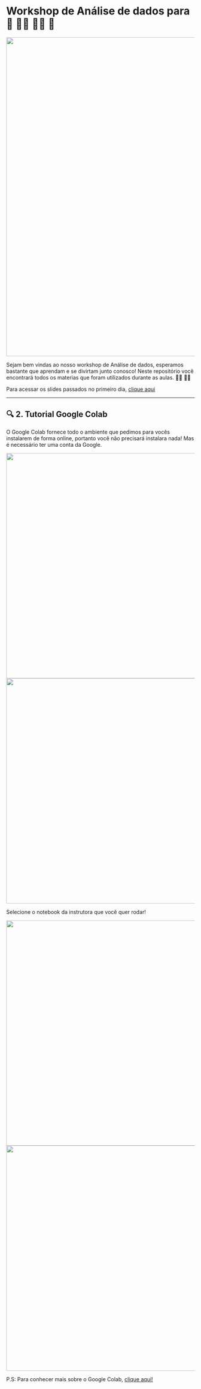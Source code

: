 # Workshop de Análise de dados para :woman: :curly_haired_woman: :red_haired_woman: :woman_with_headscarf:

<img src="https://www.questionpro.com/blog/wp-content/uploads/2020/03/3156627-2-768x512.jpg" width=850px>


Sejam bem vindas ao nosso workshop de Análise de dados, esperamos bastante que aprendam e se divirtam junto conosco! Neste repositório você encontrará todos os materias que foram utilizados durante as aulas. :woman_technologist: :technologist: 


Para acessar os slides passados no primeiro dia, [clique aqui](https://github.com/aigirlsbr/mini-curso-ai-girls/blob/main/Apresentac%CC%A7a%CC%83o/Abertura-%20Workshop%20ML%20para%20mulheres.pdf)


---

<a name="google-colab"></a>
## :mag: 2. Tutorial Google Colab

O Google Colab fornece todo o ambiente que pedimos para vocês instalarem de forma online, portanto você não precisará instalara nada! Mas é necessário ter uma conta da Google.

<img src="https://github.com/aigirlsbr/Workshop-Machine-Learning/blob/main/figures/Captura%20de%20Tela%202021-04-04%20a%CC%80s%2014.40.39.png" width=600px>
<img src="https://github.com/aigirlsbr/Workshop-Machine-Learning/blob/main/figures/Captura%20de%20Tela%202021-04-04%20a%CC%80s%2014.41.01.png" width=600px>

Selecione o notebook da instrutora que você quer rodar!

<img src="https://github.com/aigirlsbr/Workshop-Machine-Learning/blob/main/figures/Captura%20de%20Tela%202021-04-04%20a%CC%80s%2014.41.55.png" width=600px>

<img src="https://github.com/aigirlsbr/Workshop-Machine-Learning/blob/main/figures/Captura%20de%20Tela%202021-04-04%20a%CC%80s%2014.42.24.png" width=600px>

P.S: Para conhecer mais sobre o Google Colab, [clique aqui!](https://medium.com/@leonardopiechacaldeira/guia-explicativo-para-usar-o-google-colab-para-ciência-de-dados-86fc6458dd9c)
